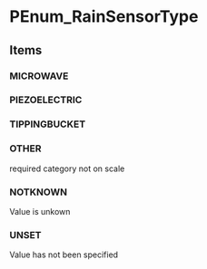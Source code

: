 # PEnum_RainSensorType


<!-- end of short definition -->
## Items

### MICROWAVE


### PIEZOELECTRIC


### TIPPINGBUCKET


### OTHER
required category not on scale

### NOTKNOWN
Value is unkown

### UNSET
Value has not been specified
